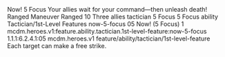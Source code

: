 <ability>
  <name>Now!</name>
  <cost>5 Focus</cost>
  <flavor>Your allies wait for your command—then unleash death!</flavor>
  <keywords>
    <keyword>Ranged</keyword>
  </keywords>
  <type>Maneuver</type>
  <distance>Ranged 10</distance>
  <target>Three allies</target>
  <metadata>
    <class>tactician</class>
    <cost>5 Focus</cost>
    <cost_amount>5</cost_amount>
    <cost_resource>Focus</cost_resource>
    <feature_type>ability</feature_type>
    <file_dpath>Tactician/1st-Level Features</file_dpath>
    <item_id>now-5-focus</item_id>
    <item_index>05</item_index>
    <item_name>Now! (5 Focus)</item_name>
    <level>1</level>
    <scc>mcdm.heroes.v1:feature.ability.tactician.1st-level-feature:now-5-focus</scc>
    <scdc>1.1.1:6.2.4.1:05</scdc>
    <source>mcdm.heroes.v1</source>
    <type>feature/ability/tactician/1st-level-feature</type>
  </metadata>
  <effects>
    <effect type="mundane">Each target can make a free strike.</effect>
  </effects>
</ability>
